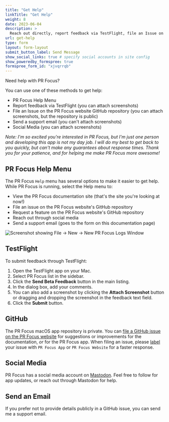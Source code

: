 ```yaml
---
title: "Get Help"
linkTitle: "Get Help"
weight: 8
date: 2023-06-04
description: >
  Reach out directly, report feedback via TestFlight, file an Issue on GitHub, or send a support email.
url: get-help
type: form
layout: form-layout
submit_button_label: Send Message
show_social_links: true # specify social accounts in site config
show_poweredby_formspree: true
formspree_form_id: "xjvqrrqb"
---
```


Need help with PR Focus?

You can use one of these methods to get help:

- PR Focus Help Menu
- Report feedback via TestFlight (you can attach screenshots)
- File an Issue on the PR Focus website GitHub repository (you can attach screenshots, but the repository is public)
- Send a support email (you can't attach screenshots)
- Social Media (you can attach screenshots)

*Note: I'm so excited you're interested in PR Focus, but I'm just one person and developing this app is not my day job. I will do my best to get back to you quickly, but can't make any guarantees about response times. Thank you for your patience, and for helping me make PR Focus more awesome!*

## PR Focus Help Menu

The PR Focus `Help` menu has several options to make it easier to get help. While PR Focus is running, select the Help menu to:

- View the PR Focus documentation site (that's the site you're looking at now!)
- File an issue on the PR Focus website's GitHub repository
- Request a feature on the PR Focus website's GitHub repository
- Reach out through social media
- Send a support email (goes to the form on this documentation page)

![Screenshot showing File -> New -> New PR Focus Logs Window](/images/pr-focus-help-menu.png)

## TestFlight

To submit feedback through TestFlight:

1. Open the TestFlight app on your Mac.
2. Select PR Focus list in the sidebar.
3. Click the **Send Beta Feedback** button in the main listing.
4. In the dialog box, add your comments.
5. You can also add a screenshot by clicking the **Attach Screenshot** button or dragging and dropping the screenshot in the feedback text field.
6. Click the **Submit** button.

## GitHub

The PR Focus macOS app repository is private. You can [file a GitHub issue on the PR Focus website](https://github.com/dacharyc/prfocus-website/issues/new/choose) for suggestions or improvements for the documentation, *or* for the PR Focus app. When filing an issue, please [label](https://github.com/dacharyc/prfocus-website/labels) your issue with `PR Focus App` or `PR Focus Website` for a faster response.

## Social Media

PR Focus has a social media account on [Mastodon](https://corporaterunaways.social/@prfocus). Feel free to follow for app updates, or reach out through Mastodon for help.

## Send an Email

If you prefer not to provide details publicly in a GitHub issue, you can send me a support email.
